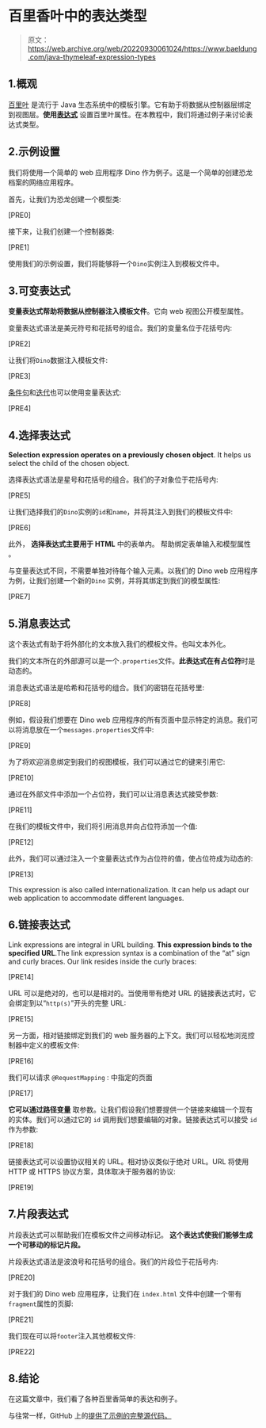 # 百里香叶中的表达类型

> 原文：<https://web.archive.org/web/20220930061024/https://www.baeldung.com/java-thymeleaf-expression-types>

## 1.概观

[百里叶](https://web.archive.org/web/20221122042753/https://www.thymeleaf.org/) 是流行于 Java 生态系统中的模板引擎。它有助于将数据从控制器层绑定到视图层。**使用[表达式](/web/20221122042753/https://www.baeldung.com/spring-thymeleaf-3-expressions)** 设置百里叶属性。在本教程中，我们将通过例子来讨论表达式类型。

## 2.示例设置

我们将使用一个简单的 web 应用程序 Dino 作为例子。这是一个简单的创建恐龙档案的网络应用程序。

首先，让我们为恐龙创建一个模型类:

[PRE0]

接下来，让我们创建一个控制器类:

[PRE1]

使用我们的示例设置，我们将能够将一个`Dino`实例注入到模板文件中。

## 3.可变表达式

**变量表达式帮助将数据从控制器注入模板文件**。它向 web 视图公开模型属性。

变量表达式语法是美元符号和花括号的组合。我们的变量名位于花括号内:

[PRE2]

让我们将`Dino`数据注入模板文件:

[PRE3]

[条件句](/web/20221122042753/https://www.baeldung.com/spring-thymeleaf-conditionals)和[迭代](/web/20221122042753/https://www.baeldung.com/thymeleaf-iteration)也可以使用变量表达式:

[PRE4]

## 4.选择表达式

**Selection expression operates on a previously** **chosen object**. It helps us select the child of the chosen object.

选择表达式语法是星号和花括号的组合。我们的子对象位于花括号内:

[PRE5]

让我们选择我们的`Dino`实例的`id`和`name`，并将其注入到我们的模板文件中:

[PRE6]

此外， **选择表达式主要用于 HTML** 中的表单内。 帮助绑定表单输入和模型属性 。

与变量表达式不同，不需要单独对待每个输入元素。以我们的 Dino web 应用程序为例，让我们创建一个新的`Dino` 实例，并将其绑定到我们的模型属性:

[PRE7]

## 5.消息表达式

这个表达式有助于将外部化的文本放入我们的模板文件。也叫文本外化。

我们的文本所在的外部源可以是一个`.properties`文件。**此表达式在有占位符**时是动态的。

消息表达式语法是哈希和花括号的组合。我们的密钥在花括号里:

[PRE8]

例如，假设我们想要在 Dino web 应用程序的所有页面中显示特定的消息。我们可以将消息放在一个`messages.properties`文件中:

[PRE9]

为了将欢迎消息绑定到我们的视图模板，我们可以通过它的键来引用它:

[PRE10]

通过在外部文件中添加一个占位符，我们可以让消息表达式接受参数:

[PRE11]

在我们的模板文件中，我们将引用消息并向占位符添加一个值:

[PRE12]

此外，我们可以通过注入一个变量表达式作为占位符的值，使占位符成为动态的:

[PRE13]

This expression is also called internationalization. It can help us adapt our web application to accommodate different languages.

## 6.链接表达式

Link expressions are integral in URL building. **This expression binds to the specified URL**.The link expression syntax is a combination of the “at” sign and curly braces. Our link resides inside the curly braces:

[PRE14]

URL 可以是绝对的，也可以是相对的。当使用带有绝对 URL 的链接表达式时，它会绑定到以“`http(s)`”开头的完整 URL:

[PRE15]

另一方面，相对链接绑定到我们的 web 服务器的上下文。我们可以轻松地浏览控制器中定义的模板文件:

[PRE16]

我们可以请求 `@RequestMapping` : 中指定的页面

[PRE17]

**它可以通过路径变量** 取参数。让我们假设我们想要提供一个链接来编辑一个现有的实体。我们可以通过它的 `id` 调用我们想要编辑的对象。链接表达式可以接受 `id` 作为参数:

[PRE18]

链接表达式可以设置协议相关的 URL。相对协议类似于绝对 URL。URL 将使用 HTTP 或 HTTPS 协议方案，具体取决于服务器的协议:

[PRE19]

## 7.片段表达式

片段表达式可以帮助我们在模板文件之间移动标记。 **这个表达式使我们能够生成一个可移动的标记片段。**

片段表达式语法是波浪号和花括号的组合。我们的片段位于花括号内:

[PRE20]

对于我们的 Dino web 应用程序，让我们在 `index.html` 文件中创建一个带有`fragment`属性的页脚:

[PRE21]

我们现在可以将`footer`注入其他模板文件:

[PRE22]

## 8.结论

在这篇文章中，我们看了各种百里香简单的表达和例子。

与往常一样，GitHub 上的[提供了示例的完整源代码。](https://web.archive.org/web/20221122042753/https://github.com/eugenp/tutorials/tree/master/spring-web-modules/spring-thymeleaf-5)
